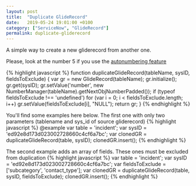 ```yaml
---
layout: post
title:  "Duplicate GlideRecord"
date:   2019-05-24 19:01:00 +0100
category: ["ServiceNow", "GlideRecord"]
permalink: duplicate-gliderecord
---
```


A simple way to create a new gliderecord from another one.

Please, look at the number 5 if you use the [autonumbering feature][sn-autonumbering]

{% highlight javascript %}
function duplicateGlideRecord(tableName, sysID, fieldsToExclude) {
    var gr = new GlideRecord(tableName);
    gr.initialize();
    gr.get(sysID);
    gr.setValue('number', new NumberManager(tableName).getNextObjNumberPadded());
    if (typeof fieldsToExclude !== 'undefined')
        for (var i = 0; i < fieldsToExclude.length; i++)
            gr.setValue(fieldsToExclude[i], "NULL");
    return gr;
}
{% endhighlight %}

You'll find some examples here below.
The first one with only two parameters (tablename and sys_id of source gliderecord)
{% highlight javascript %}
@example
var table = 'incident';
var sysID = 'ed92e8d173d023002728660c4cf6a7bc';
var clonedGR = duplicateGlideRecord(table, sysID);
clonedGR.insert();
{% endhighlight %}


The second example adds an array of fields. These ones must be excluded from duplication
{% highlight javascript %}
var table = 'incident';
var sysID = 'ed92e8d173d023002728660c4cf6a7bc';
var fieldsToExclude = ['subcategory', 'contact_type'];
var clonedGR = duplicateGlideRecord(table, sysID, fieldsToExclude);
clonedGR.insert();
{% endhighlight %}

[sn-autonumbering]: https://docs.servicenow.com/bundle/madrid-platform-administration/page/administer/field-administration/task/t_AutoNumberingRecordsInATable.html